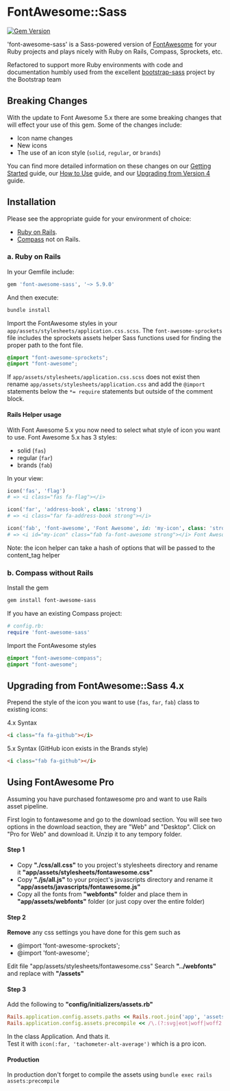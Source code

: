 # FontAwesome::Sass

[![Gem Version](https://badge.fury.io/rb/font-awesome-sass.svg)](https://badge.fury.io/rb/font-awesome-sass)

'font-awesome-sass' is a Sass-powered version of [FontAwesome](http://fortawesome.github.io/Font-Awesome/) for your Ruby projects and plays nicely with
 Ruby on Rails, Compass, Sprockets, etc.

 Refactored to support more Ruby environments with code and documentation humbly used from the excellent
 [bootstrap-sass](https://github.com/twbs/bootstrap-sass) project by the Bootstrap team

## Breaking Changes

With the update to Font Awesome 5.x there are some breaking changes that will effect your use of this gem. Some of the changes include:

  * Icon name changes
  * New icons
  * The use of an icon style (`solid`, `regular`, or `brands`)

You can find more detailed information on these changes on our [Getting Started](https://fontawesome.com/get-started/web-fonts-with-css) guide, our [How to Use](https://fontawesome.com/how-to-use/web-fonts-with-css) guide, and our [Upgrading from Version 4](https://fontawesome.com/how-to-use/upgrading-from-4) guide.

## Installation

Please see the appropriate guide for your environment of choice:

* [Ruby on Rails](#a-ruby-on-rails).
* [Compass](#b-compass-without-rails) not on Rails.

### a. Ruby on Rails

In your Gemfile include:

```ruby
gem 'font-awesome-sass', '~> 5.9.0'
```

And then execute:

```sh
bundle install
```

Import the FontAwesome styles in your `app/assets/stylesheets/application.css.scss`. The `font-awesome-sprockets` file
includes the sprockets assets helper Sass functions used for finding the proper path to the font file.

```scss
@import "font-awesome-sprockets";
@import "font-awesome";
```

If `app/assets/stylesheets/application.css.scss` does not exist then rename `app/assets/stylesheets/application.css` and add the `@import` statements below the `*= require` statements but outside of the comment block.

#### Rails Helper usage

With Font Awesome 5.x you now need to select what style of icon you want to use. Font Awesome 5.x has 3 styles:

  * solid (`fas`)
  * regular (`far`)
  * brands (`fab`)

In your view:

```ruby
icon('fas', 'flag')
# => <i class="fas fa-flag"></i>
```

```ruby
icon('far', 'address-book', class: 'strong')
# => <i class="far fa-address-book strong"></i>
```

```ruby
icon('fab', 'font-awesome', 'Font Awesome', id: 'my-icon', class: 'strong')
# => <i id="my-icon" class="fab fa-font-awesome strong"></i> Font Awesome
```

Note: the icon helper can take a hash of options that will be passed to the content_tag helper

### b. Compass without Rails

Install the gem

```sh
gem install font-awesome-sass
```

If you have an existing Compass project:

```ruby
# config.rb:
require 'font-awesome-sass'
```

Import the FontAwesome styles

```scss
@import "font-awesome-compass";
@import "font-awesome";
```

## Upgrading from FontAwesome::Sass 4.x

Prepend the style of the icon you want to use (`fas`, `far`, `fab`) class to existing icons:

4.x Syntax

```html
<i class="fa fa-github"></i>
```

5.x Syntax (GitHub icon exists in the Brands style)

```html
<i class="fab fa-github"></i>
```


## Using FontAwesome Pro

Assuming you have purchased fontawesome pro and want to use Rails asset pipeline.

First login to fontawesome and go to the download section. You will see two options in the download seaction, they are "Web" and "Desktop". Click on "Pro for Web" and download it. Unzip it to any tempory folder. 

#### Step 1

* Copy **"./css/all.css"** to you project's stylesheets directory and rename it **"app/assets/stylesheets/fontawesome.css"**
* Copy **"./js/all.js"** to your project's javascripts directory and rename it **"app/assets/javascripts/fontawesome.js"**
* Copy all the fonts from **"webfonts"** folder and place them in **"app/assets/webfonts"** folder (or just copy over the entire folder)

#### Step 2

**Remove** any css settings you have done for this gem such as
* @import 'font-awesome-sprockets';
* @import 'font-awesome';

Edit file "app/assets/stylesheets/fontawesome.css"
Search **"../webfonts"** and replace with **"/assets"**

#### Step 3

Add the following to **"config/initializers/assets.rb"**
```ruby
Rails.application.config.assets.paths << Rails.root.join('app', 'assets', 'webfonts')
Rails.application.config.assets.precompile << /\.(?:svg|eot|woff|woff2|ttf)\z/
```
In the class Application. And thats it.  
Test it with `icon(:far, 'tachometer-alt-average')` which is a pro icon.

#### Production

In production don't forget to compile the assets using
`bundle exec rails assets:precompile`
